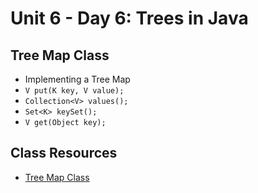 # Unit 6 - Day 6: Trees in Java

## Tree Map Class
  * Implementing a Tree Map
  * `V put(K key, V value);`
  * `Collection<V> values();`
  * `Set<K> keySet();`
  * `V get(Object key);`

## Class Resources
  * [Tree Map Class](https://docs.oracle.com/javase/7/docs/api/java/util/TreeMap.html)
